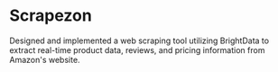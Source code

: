 # Scrapezon
Designed and implemented a web scraping tool utilizing BrightData to extract real-time product data, reviews, and pricing information from Amazon's website.
